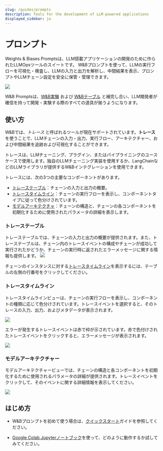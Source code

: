 ```yaml
---
slug: /guides/prompts
description: Tools for the development of LLM-powered applications
displayed_sidebar: ja
---
```

# プロンプト

Weights & Biases Promptsは、LLM搭載アプリケーションの開発のために作られたLLMOpsツールのスイートです。
W&Bプロンプトを使って、LLMの実行フローを可視化・検査し、LLMの入力と出力を解析し、中間結果を表示、プロンプトやLLMチェーン設定を安全に保管・管理できます。

![](/images/prompts/trace_timeline.png)

W&B Promptsは、[W&B実験](../track/intro.md) および [W&Bテーブル](../data-vis/intro.md) と補完し合い、LLM開発者が確信を持って開発・実験する際のすべての道具が揃うようになります。

<!-- ## プロンプト製品スイート

[トレース](#Trace) は、プロンプトのツールの最初 -->

## 使い方

W&Bでは、_トレース_ と呼ばれるツールが現在サポートされています。**トレース**を使うことで、LLMチェーンの入力・出力、実行フロー、アーキテクチャー、および中間結果を追跡および可視化することができます。

トレースは、LLMチェーニング、プラグイン、またはパイプライニングのユースケースで使用します。独自のLLMチェーニング実装を使用するか、LangChainなどのLLMライブラリが提供するW&Bインテグレーションを使用できます。

トレースには、次の3つの主要なコンポーネントがあります。

* [トレーステーブル](#trace-table)：チェーンの入力と出力の概要。
* [トレースタイムライン](#trace-timeline)：チェーンの実行フローを表示し、コンポーネントタイプに従って色分けされています。
* [モデルアーキテクチャ](#model-architecture)：チェーンの構造と、チェーンの各コンポーネントを初期化するために使用されたパラメータの詳細を表示します。

### トレーステーブル
トレーステーブルでは、チェーンの入力と出力の概要が提供されます。また、トレーステーブルは、チェーン内のトレースイベントの構成やチェーンが成功して実行されたかどうか、チェーンの実行時に返されたエラーメッセージに関する情報も提供します。
![](/images/prompts/trace_table.png)

チェーンのインスタンスに対する[トレースタイムライン](#trace-timeline)を表示するには、テーブルの左側の行番号をクリックしてください。

### トレースタイムライン

トレースタイムラインビューは、チェーンの実行フローを表示し、コンポーネントの種類に応じて色分けされています。トレースイベントを選択すると、そのトレースの入力、出力、およびメタデータが表示されます。

![](/images/prompts/trace_timeline.png)

エラーが発生するトレースイベントは赤で枠が示されています。赤で色付けされたトレースイベントをクリックすると、エラーメッセージが表示されます。

![](/images/prompts/trace_timeline_error.png)

### モデルアーキテクチャー

モデルアーキテクチャービューでは、チェーンの構造と各コンポーネントを初期化するために使用されるパラメータの詳細が提供されます。トレースイベントをクリックして、そのイベントに関する詳細情報を表示してください。

![](/images/prompts/model_architecture.png)

## はじめ方

* W&Bプロンプトを初めて使う場合は、[クイックスタート](./quickstart.md)ガイドを参照してください。

* [Google Colab Jupyterノートブック](http://wandb.me/prompts-quickstart)を使って、どのように動作するか試してみてください。

<!-- Add link to colab -->